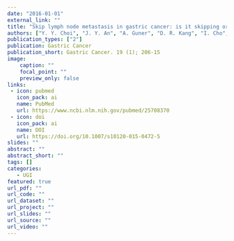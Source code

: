 ```yaml
---
date: "2016-01-01"
external_link: ""
title: "Skip lymph node metastasis in gastric cancer: is it skipping or skipped?"
authors: ["Y. Y. Choi", "J. Y. An", "A. Guner", "D. R. Kang", "I. Cho", "I. G. Kwon", "H. B. Shin", "W. J. Hyung", "S. H. Noh"]
publication_types: ["2"]
publication: Gastric Cancer
publication_short: Gastric Cancer. 19 (1); 206-15
image:
    caption: ""
    focal_point: ""
    preview_only: false
links:
 - icon: pubmed
   icon_pack: ai
   name: PubMed
   url: https://www.ncbi.nlm.nih.gov/pubmed/25708370
 - icon: doi
   icon_pack: ai
   name: DOI
   url: https://doi.org/10.1007/s10120-015-0472-5
slides: ""
abstract: ""
abstract_short: ""
tags: []
categories: 
   - UGI
featured: true
url_pdf: ""
url_code: ""
url_dataset: ""
url_project: ""
url_slides: ""
url_source: ""
url_video: ""
---
```

